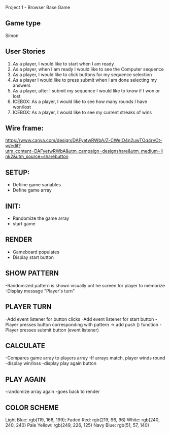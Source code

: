 Project 1 - Browser Base Game

## Game type
Simon

## User Stories
1. As a player, I would like to start when I am ready
2. As a player, when I am ready I would like to see the Computer sequence
3. As a player, I would like to click buttons for my sequence selection
4. As a player I would like to press submit when I am done selecting my answers
5. As a player, after I submit my sequence I would like to know if I won or lost
6. ICEBOX: As a player, I would like to see how many rounds I have won/lost
7. ICEBOX: As a player, I would like to see my current streaks of wins


## Wire frame: 
https://www.canva.com/design/DAFyetwRWbA/Z-CWeIO4n2uwTOq4rvOt-w/edit?utm_content=DAFyetwRWbA&utm_campaign=designshare&utm_medium=link2&utm_source=sharebutton



## SETUP:
- Defiine game variables 
- Define game array

## INIT:
- Randomize the game array
- start game 

## RENDER
- Gameboard populates
- Display start button

## SHOW PATTERN
-Randomized pattern is shown visually ont he screen for player to memorize
-Display message "Player's turn"

## PLAYER TURN
-Add event listener for button clicks
-Add event listener for start button
-Player presses button corresponding with pattern -> add push () function
-Player presses submit button (event listener)

## CALCULATE
-Compares game array to players array
-If arrays match, player winds round
-display win/loss
-display play again button

## PLAY AGAIN
-randomize array again
-goes back to render

## COLOR SCHEME
Light Blue: rgb(119, 168, 199);
Faded Red: rgb(219, 96, 96)
White: rgb(240, 240, 240)
Pale Yellow: rgb(249, 226, 125)
Navy Blue: rgb(51, 57, 140)